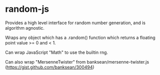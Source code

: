 # random-js
Provides a high level interface for random number generation, and is algorithm agnostic.

Wraps any object which has a .random() function which returns a floating point value >= 0 and < 1.

Can wrap JavaScript "Math" to use the builtin rng.

Can also wrap "MersenneTwister" from banksean/mersenne-twister.js (https://gist.github.com/banksean/300494)
